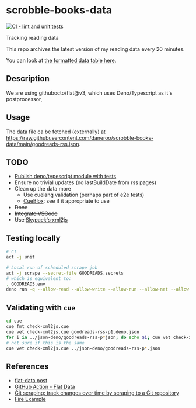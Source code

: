 # scrobble-books-data

[![CI - lint and unit tests](https://github.com/daneroo/scrobble-books-data/actions/workflows/unit.yml/badge.svg?branch=main)](https://github.com/daneroo/scrobble-books-data/actions/workflows/unit.yml)

Tracking reading data

This repo archives the latest version of my reading data every 20 minutes.

You can look at
[the formatted data table here](https://flatgithub.com/daneroo/scrobble-books-data).

## Description

We are using githubocto/flat@v3, which uses Deno/Typescript as it's
postprocessor,

## Usage

The data file ca be fetched (externally) at
<https://raw.githubusercontent.com/daneroo/scrobble-books-data/main/goodreads-rss.json>.

## TODO

- [Publish deno/typescript module with tests](https://www.brunnerliv.io/articles/create-your-first-module-with-deno)
- Ensure no trivial updates (no lastBuildDate from rss pages)
- Clean up the data more
  - Use cuelang validation (perhaps part of e2e tests)
  - [CueBlox](https://www.cueblox.com/): see if it appropriate to use
- ~~Done~~
- ~~[Integrate VSCode](https://deno.land/manual@v1.14.1/vscode_deno)~~
- ~~Use [Skypack's xml2js](https://www.skypack.dev/view/xml2js)~~

## Testing locally

```bash
# CI
act -j unit

# Local run of scheduled scrape job
act -j scrape --secret-file GOODREADS.secrets
# which is equivalent to:
. GOODREADS.env
deno run -q --allow-read --allow-write --allow-run --allow-net --allow-env --unstable src/postprocess.js goodreads-rss-ignore-me-p1.xml
```

## Validating with `cue`

```bash
cd cue
cue fmt check-xml2js.cue
cue vet check-xml2js.cue goodreads-rss-p1.deno.json
for i in ../json-deno/goodreads-rss-p*json; do echo $i; cue vet check-xml2js.cue $i ; done
# not sure if this is the same
cue vet check-xml2js.cue ../json-deno/goodreads-rss-p*.json
```

## References

- [flat-data post](https://next.github.com/projects/flat-data)
- [GitHub Action - Flat Data](https://github.com/marketplace/actions/flat-data)
- [Git scraping: track changes over time by scraping to a Git repository](https://simonwillison.net/2020/Oct/9/git-scraping/)
- [Fire Example](https://github.com/simonw/ca-fires-history)
